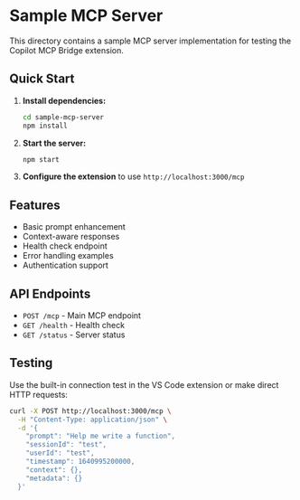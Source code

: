# Sample MCP Server

This directory contains a sample MCP server implementation for testing the Copilot MCP Bridge extension.

## Quick Start

1. **Install dependencies:**
   ```bash
   cd sample-mcp-server
   npm install
   ```

2. **Start the server:**
   ```bash
   npm start
   ```

3. **Configure the extension** to use `http://localhost:3000/mcp`

## Features

- Basic prompt enhancement
- Context-aware responses
- Health check endpoint
- Error handling examples
- Authentication support

## API Endpoints

- `POST /mcp` - Main MCP endpoint
- `GET /health` - Health check
- `GET /status` - Server status

## Testing

Use the built-in connection test in the VS Code extension or make direct HTTP requests:

```bash
curl -X POST http://localhost:3000/mcp \
  -H "Content-Type: application/json" \
  -d '{
    "prompt": "Help me write a function",
    "sessionId": "test",
    "userId": "test",
    "timestamp": 1640995200000,
    "context": {},
    "metadata": {}
  }'
```